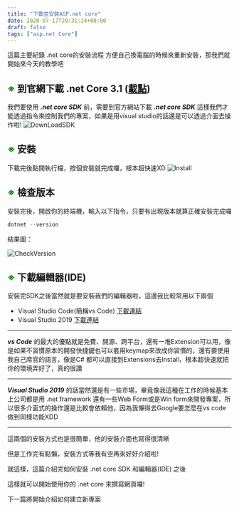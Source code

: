 ```yaml
---
title: "下載並安裝ASP.net core"
date: 2020-07-17T20:31:24+08:00
draft: false
tags: ["asp.net Core"]
---
```


這篇主要紀錄 .net core的安裝流程 方便自己換電腦的時候來重新安裝，那我們就開始來今天的教學吧

## <font color=#008000>※</font> 到官網下載 .net Core 3.1 ([載點](https://dotnet.microsoft.com/download))
我們要使用 ***.net core SDK*** 前，需要到官方網站下載 ***.net core SDK*** 這樣我們才能透過指令來控制我們的專案，如果是用visual studio的話還是可以透過介面去操作啦! 
![DownLoadSDK](https://i.imgur.com/jU2yFIO.jpg)

## <font color=#008000>※</font> 安裝
下載完後點開執行檔，按個安裝就完成囉，根本超快速XD
![Install](https://i.imgur.com/0ZD36lr.jpg)
## <font color=#008000>※</font> 檢查版本
安裝完後，開啟你的終端機，輸入以下指令，只要有出現版本就算正確安裝完成囉
```powershell
dotnet --version
```
結果圖：

![CheckVersion](https://i.imgur.com/jYAijQ1.jpg)

## <font color=#008000>※</font> 下載編輯器(IDE)
安裝完SDK之後當然就是要安裝我們的編輯器啦，這邊我比較常用以下兩個

* Visual Studio Code(簡稱vs Code) [下載連結](https://code.visualstudio.com/?wt.mc_id=vscom_downloads)
* Visual Studio 2019 [下載連結](https://visualstudio.microsoft.com/zh-hant/vs/)

---

***vs Code*** 的最大的優點就是免費、開源、跨平台，還有一堆Extension可以用，像是如果不習慣原本的開發快捷鍵也可以套用keymap來改成你習慣的，還有要使用我自己席官的語言，像是C# 都可以直接到Extensions去Install，根本超快速就把你的環境弄好了，真的很讚

----

***Visual Studio 2019*** 的話當然還是有一些市場，畢竟像我這種在工作的時候基本上公司都是用 .net framework 還有一些Web Form或是Win form來開發專案，所以很多介面式的操作還是比較會依賴他，因為我懶得去Google要怎麼在vs code 做到同樣功能XDD

---

這兩個的安裝方式也是很簡單，他的安裝介面也寫得很清晰

但是工作完有點懶，安裝方式等我有空再來好好介紹啦!

就這樣，這篇介紹完如何安裝 .net core SDK 和編輯器(IDE) 之後

這樣就可以開始使用你的 .net core 來撰寫網頁囉!

下一篇將開始介紹如何建立新專案
